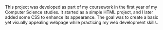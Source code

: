 This project was developed as part of my coursework in the first year of my Computer Science studies. It started as a simple HTML project, and I later added some CSS to enhance its appearance. The goal was to create a basic yet visually appealing webpage while practicing my web development skills.
